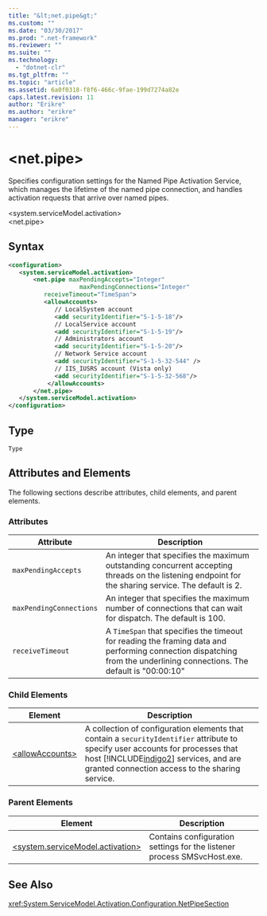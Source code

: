 ```yaml
---
title: "&lt;net.pipe&gt;"
ms.custom: ""
ms.date: "03/30/2017"
ms.prod: ".net-framework"
ms.reviewer: ""
ms.suite: ""
ms.technology: 
  - "dotnet-clr"
ms.tgt_pltfrm: ""
ms.topic: "article"
ms.assetid: 6a0f0318-f8f6-466c-9fae-199d7274a82e
caps.latest.revision: 11
author: "Erikre"
ms.author: "erikre"
manager: "erikre"
---
```

# &lt;net.pipe&gt;
Specifies configuration settings for the Named Pipe Activation Service, which manages the lifetime of the named pipe connection, and handles activation requests that arrive over named pipes.  
  
 \<system.serviceModel.activation>  
\<net.pipe>  
  
## Syntax  
  
```xml  
<configuration>  
   <system.serviceModel.activation>  
       <net.pipe maxPendingAccepts="Integer"  
                    maxPendingConnections="Integer"  
          receiveTimeout="TimeSpan">  
          <allowAccounts>  
             // LocalSystem account  
             <add securityIdentifier="S-1-5-18"/>  
             // LocalService account  
             <add securityIdentifier="S-1-5-19"/>  
             // Administrators account  
             <add securityIdentifier="S-1-5-20"/>  
             // Network Service account  
             <add securityIdentifier="S-1-5-32-544" />  
             // IIS_IUSRS account (Vista only)  
             <add securityIdentifier="S-1-5-32-568"/>  
           </allowAccounts>  
       </net.pipe>  
   </system.serviceModel.activation>  
</configuration>  
```  
  
## Type  
 `Type`  
  
## Attributes and Elements  
 The following sections describe attributes, child elements, and parent elements.  
  
### Attributes  
  
|Attribute|Description|  
|---------------|-----------------|  
|`maxPendingAccepts`|An integer that specifies the maximum outstanding concurrent accepting threads on the listening endpoint for the sharing service. The default is 2.|  
|`maxPendingConnections`|An integer that specifies the maximum number of connections that can wait for dispatch. The default is 100.|  
|`receiveTimeout`|A `TimeSpan` that specifies the timeout for reading the framing data and performing connection dispatching from the underlining connections. The default is "00:00:10"|  
  
### Child Elements  
  
|Element|Description|  
|-------------|-----------------|  
|[\<allowAccounts>](../../../../../docs/framework/configure-apps/file-schema/wcf/allowaccounts.md)|A collection of configuration elements that contain a `securityIdentifier` attribute to specify user accounts for processes that host [!INCLUDE[indigo2](../../../../../includes/indigo2-md.md)] services, and are granted connection access to the sharing service.|  
  
### Parent Elements  
  
|Element|Description|  
|-------------|-----------------|  
|[\<system.serviceModel.activation>](../../../../../docs/framework/configure-apps/file-schema/wcf/system-servicemodel-activation.md)|Contains configuration settings for the listener process SMSvcHost.exe.|  
  
## See Also  
 <xref:System.ServiceModel.Activation.Configuration.NetPipeSection>
